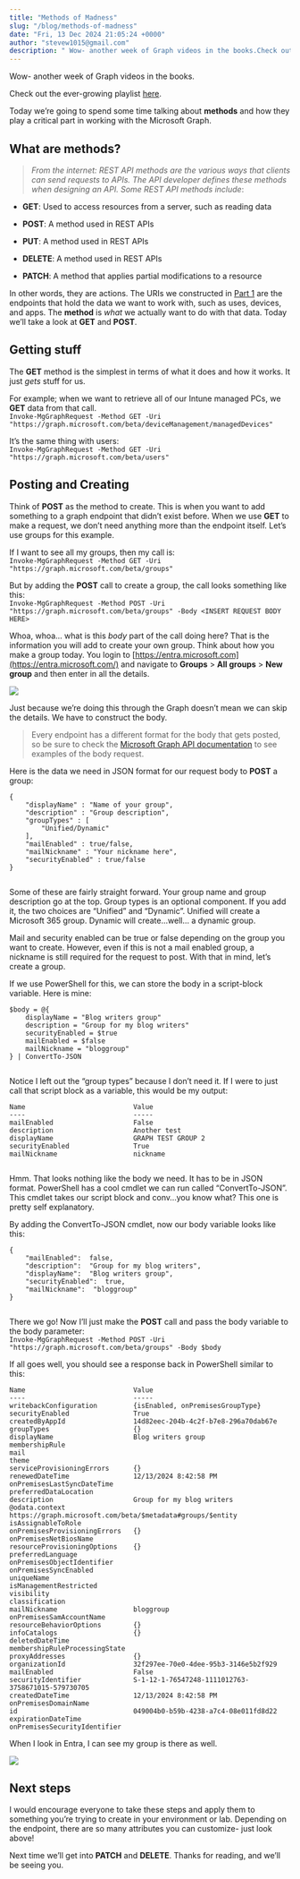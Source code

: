 ```yaml
---
title: "Methods of Madness"
slug: "/blog/methods-of-madness"
date: "Fri, 13 Dec 2024 21:05:24 +0000"
author: "stevew1015@gmail.com"
description: " Wow- another week of Graph videos in the books.Check out the ever-growing playlist here.Today we’re going to spend some time talking about methods and how they play a critical part in working with the Microsoft Graph.What are methods?From the internet: REST API methods are the various ways that"
---
```


Wow- another week of Graph videos in the books.

Check out the ever-growing playlist [here](https://www.youtube.com/playlist?list=PLKROqDcmQsFls8cPHk3HFz2mUURHx46_O).

Today we’re going to spend some time talking about **methods** and how they play a critical part in working with the Microsoft Graph.

What are methods?
-----------------

> _From the internet: REST API methods are the various ways that clients can send requests to APIs. The API developer defines these methods when designing an API. Some REST API methods include_:

-   **GET**: Used to access resources from a server, such as reading data
    
-   **POST**: A method used in REST APIs
    
-   **PUT**: A method used in REST APIs
    
-   **DELETE**: A method used in REST APIs
    
-   **PATCH**: A method that applies partial modifications to a resource
    

In other words, they are actions. The URIs we constructed in [Part 1](https://www.getrubix.com/blog/microsoft-graph-a-beginners-guide-to-apis-endpoints-and-urls) are the endpoints that hold the data we want to work with, such as uses, devices, and apps. The **method** is _what_ we actually want to do with that data. Today we’ll take a look at **GET** and **POST**.

Getting stuff
-------------

The **GET** method is the simplest in terms of what it does and how it works. It just _gets_ stuff for us.

For example; when we want to retrieve all of our Intune managed PCs, we **GET** data from that call.  
`Invoke-MgGraphRequest -Method GET -Uri "https://graph.microsoft.com/beta/deviceManagement/managedDevices"`

It’s the same thing with users:  
`Invoke-MgGraphRequest -Method GET -Uri "https://graph.microsoft.com/beta/users"`

Posting and Creating
--------------------

Think of **POST** as the method to create. This is when you want to add something to a graph endpoint that didn’t exist before. When we use **GET** to make a request, we don’t need anything more than the endpoint itself. Let’s use groups for this example.

If I want to see all my groups, then my call is:  
`Invoke-MgGraphRequest -Method GET -Uri "https://graph.microsoft.com/beta/groups"`

But by adding the **POST** call to create a group, the call looks something like this:  
`Invoke-MgGraphRequest -Method POST -Uri "https://graph.microsoft.com/beta/groups" -Body <INSERT REQUEST BODY HERE>`

Whoa, whoa… what is this _body_ part of the call doing here? That is the information you will add to create your own group. Think about how you make a group today. You login to [https://entra.microsoft.com](https://entra.microsoft.com/) and navigate to **Groups** > **All groups** > **New group** and then enter in all the details.

![](https://images.squarespace-cdn.com/content/v1/5dd365a31aa1fd743bc30b8e/1cd40063-4336-4b26-9cfc-7d82655577e4/newGroup.png)

Just because we’re doing this through the Graph doesn’t mean we can skip the details. We have to construct the body.

> Every endpoint has a different format for the body that gets posted, so be sure to check the [Microsoft Graph API documentation](https://learn.microsoft.com/en-us/graph/api/overview?view=graph-rest-1.0) to see examples of the body request.

Here is the data we need in JSON format for our request body to **POST** a group:

```
{
	"displayName" : "Name of your group",
	"description" : "Group description",
	"groupTypes" : [
		"Unified/Dynamic"
	],
	"mailEnabled" : true/false,
	"mailNickname" : "Your nickname here",
	"securityEnabled" : true/false
}


```

Some of these are fairly straight forward. Your group name and group description go at the top. Group types is an optional component. If you add it, the two choices are “Unified” and “Dynamic”. Unified will create a Microsoft 365 group. Dynamic will create…well… a dynamic group.

Mail and security enabled can be true or false depending on the group you want to create. However, even if this is not a mail enabled group, a nickname is still required for the request to post. With that in mind, let’s create a group.

If we use PowerShell for this, we can store the body in a script-block variable. Here is mine:

```
$body = @{
	displayName = "Blog writers group"
	description = "Group for my blog writers"
	securityEnabled = $true
	mailEnabled = $false
	mailNickname = "bloggroup"
} | ConvertTo-JSON


```

Notice I left out the “group types” because I don’t need it. If I were to just call that script block as a variable, this would be my output:

```
Name                           Value                                                                                                                                                               
----                           -----                                                                                                                                                               
mailEnabled                    False                                                                                                                                                               
description                    Another test                                                                                                                                                        
displayName                    GRAPH TEST GROUP 2                                                                                                                                                  
securityEnabled                True                                                                                                                                                                
mailNickname                   nickname      


```

Hmm. That looks nothing like the body we need. It has to be in JSON format. PowerShell has a cool cmdlet we can run called “ConvertTo-JSON”. This cmdlet takes our script block and conv…you know what? This one is pretty self explanatory.

By adding the ConvertTo-JSON cmdlet, now our body variable looks like this:

```
{
    "mailEnabled":  false,
    "description":  "Group for my blog writers",
    "displayName":  "Blog writers group",
    "securityEnabled":  true,
    "mailNickname":  "bloggroup"
}


```

There we go! Now I’ll just make the **POST** call and pass the body variable to the body parameter:  
`Invoke-MgGraphRequest -Method POST -Uri "https://graph.microsoft.com/beta/groups" -Body $body`

If all goes well, you should see a response back in PowerShell similar to this:

```
Name                           Value                                                                                                                                                               
----                           -----                                                                                                                                                               
writebackConfiguration         {isEnabled, onPremisesGroupType}                                                                                                                                    
securityEnabled                True                                                                                                                                                                
createdByAppId                 14d82eec-204b-4c2f-b7e8-296a70dab67e                                                                                                                                
groupTypes                     {}                                                                                                                                                                  
displayName                    Blog writers group                                                                                                                                                  
membershipRule                                                                                                                                                                                     
mail                                                                                                                                                                                               
theme                                                                                                                                                                                              
serviceProvisioningErrors      {}                                                                                                                                                                  
renewedDateTime                12/13/2024 8:42:58 PM                                                                                                                                               
onPremisesLastSyncDateTime                                                                                                                                                                         
preferredDataLocation                                                                                                                                                                              
description                    Group for my blog writers                                                                                                                                           
@odata.context                 https://graph.microsoft.com/beta/$metadata#groups/$entity                                                                                                           
isAssignableToRole                                                                                                                                                                                 
onPremisesProvisioningErrors   {}                                                                                                                                                                  
onPremisesNetBiosName                                                                                                                                                                              
resourceProvisioningOptions    {}                                                                                                                                                                  
preferredLanguage                                                                                                                                                                                  
onPremisesObjectIdentifier                                                                                                                                                                         
onPremisesSyncEnabled                                                                                                                                                                              
uniqueName                                                                                                                                                                                         
isManagementRestricted                                                                                                                                                                             
visibility                                                                                                                                                                                         
classification                                                                                                                                                                                     
mailNickname                   bloggroup                                                                                                                                                           
onPremisesSamAccountName                                                                                                                                                                           
resourceBehaviorOptions        {}                                                                                                                                                                  
infoCatalogs                   {}                                                                                                                                                                  
deletedDateTime                                                                                                                                                                                    
membershipRuleProcessingState                                                                                                                                                                      
proxyAddresses                 {}                                                                                                                                                                  
organizationId                 32f297ee-70e0-4dee-95b3-3146e5b2f929                                                                                                                                
mailEnabled                    False                                                                                                                                                               
securityIdentifier             S-1-12-1-76547248-1111012763-3758671015-579730705                                                                                                                   
createdDateTime                12/13/2024 8:42:58 PM                                                                                                                                               
onPremisesDomainName                                                                                                                                                                               
id                             049004b0-b59b-4238-a7c4-08e011fd8d22                                                                                                                                
expirationDateTime                                                                                                                                                                                 
onPremisesSecurityIdentifier
```

When I look in Entra, I can see my group is there as well.

![](https://images.squarespace-cdn.com/content/v1/5dd365a31aa1fd743bc30b8e/a178205e-4381-42b2-ac9e-9093c50f51aa/postBlog2.png)

Next steps
----------

I would encourage everyone to take these steps and apply them to something you’re trying to create in your environment or lab. Depending on the endpoint, there are so many attributes you can customize- just look above!

Next time we’ll get into **PATCH** and **DELETE**. Thanks for reading, and we’ll be seeing you.